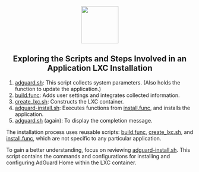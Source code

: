<div align="center">
<img src="https://raw.githubusercontent.com/xpdg/Proxmox/main/misc/images/logo.png" height="100px" />
</div>
<h2><div align="center">Exploring the Scripts and Steps Involved in an Application LXC Installation</div></h2>

1) [adguard.sh](https://github.com/tteck/Proxmox/blob/main/ct/adguard.sh): This script collects system parameters. (Also holds the function to update the application.)
2) [build.func](https://github.com/tteck/Proxmox/blob/main/misc/build.func): Adds user settings and integrates collected information.
3) [create_lxc.sh](https://github.com/tteck/Proxmox/blob/main/ct/create_lxc.sh): Constructs the LXC container.
4) [adguard-install.sh](https://github.com/tteck/Proxmox/blob/main/install/adguard-install.sh): Executes functions from [install.func](https://github.com/tteck/Proxmox/blob/main/misc/install.func), and installs the application.
5) [adguard.sh](https://github.com/tteck/Proxmox/blob/main/ct/adguard.sh) (again): To display the completion message.

The installation process uses reusable scripts: [build.func](https://github.com/tteck/Proxmox/blob/main/misc/build.func), [create_lxc.sh](https://github.com/tteck/Proxmox/blob/main/ct/create_lxc.sh), and [install.func](https://github.com/tteck/Proxmox/blob/main/misc/install.func), which are not specific to any particular application.

To gain a better understanding, focus on reviewing [adguard-install.sh](https://github.com/tteck/Proxmox/blob/main/install/adguard-install.sh). This script contains the commands and configurations for installing and configuring AdGuard Home within the LXC container.
